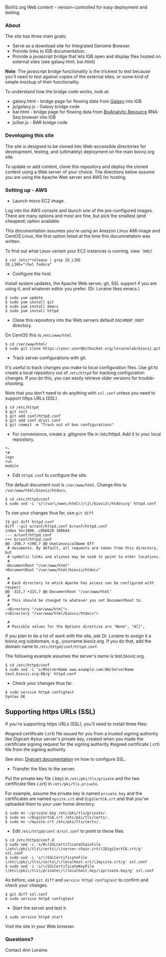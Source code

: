 BioViz.org Web content - version-controlled for easy deployment and testing. 

### About ###

The site has three main goals:

* Serve as a download site for Integrated Genome Browser. 
* Provide links to IGB documentation. 
* Provide a javascript bridge that lets IGB open and display files hosted on external sites (see galaxy.html, bar.html)

**Note**: The javascript bridge functionality is the trickiest to test because you'll need to test against copies of the external sites, or
some kind of simple mockup of their functionality.

To understand how the bridge code works, look at:

* galaxy.html - bridge page for flowing data from [Galaxy](http://usegalaxy.org) into IGB
* js/galaxy.js - Galaxy bridge code
* bar.html - bridge page for flowing data from [BioAnalytic Resource](http://bar.utoronto.ca) RNA-Seq browser into IGB
* js/bar.js - BAR bridge code

### Developing this site ###

The site is designed to be cloned into Web-accessible directories for development, testing, and (ultimately) deployment
on the main bioviz.org site. 

To update or add content, clone this repository and deploy the cloned content using a Web server of your choice.
The directions below assume you are using the Apache Web server and AWS for hosting. 

### Setting up - AWS ###

* Launch micro EC2 image. 

Log into the AWS console and launch one of the pre-configured images. There are many options and most are fine, but pick the smallest 
(and cheapest) option available.

This documentation assumes you're using an Amazon Linux AMI image and CentOS Linux, the first option listed at the
time this documnetatoin was written. 

To find out what Linux variant your EC2 instances is running, view `/etc/

```
$ cat /etc/*release | grep ID_LIKE
ID_LIKE="rhel fedora"
```

* Configure the host. 

Install system updates, the Apache Web server, git, SSL support if you are using it, and whatever editor you prefer. (Dr. Loraine likes emacs.)

```
$ sudo yum update
$ sudo yum install git
$ sudo yum install emacs 
$ sudo yum install httpd
```

* Clone this repository into the Web servers default `DOCUMENT_ROOT` directory. 

On CentOS this is `/etc/www/html`.

```
$ cd /var/www/html/
$ sudo git clone https://your.user@bitbucket.org/lorainelab/bioviz.git
```

* Track server configurations with git.

It's useful to track changes you make to local configuration files. Use git to create a local
repository out of `/etc/httpd` for tracking configuration changes. If you do this, you can 
easily retrieve older versions for trouble-shooting.

Note that you don't need to do anything with `ssl.conf` unless you need to support https URLs (SSL).

```
$ cd /etc/httpd
$ git init .
$ git add conf/httpd.conf
$ git add conf.d/ssl.conf
$ git commit -m "Track out of box configurations"
```

* For convenience, create a .gitignore file in /etc/httpd. Add it to your local repository.

```
*~
*#
logs
run
module
```

* Edit `httpd.conf` to configure the site. 

The default document root is `/var/www/html`. Change this to `/var/www/html/bioviz/htdocs`. 

```
$ cd /etc/httpd/conf
$ sudo sed -i 's/\(var\/www\/html\)/\1\/bioviz\/htdocs/g' httpd.conf
```

To see your changes thus far, use `git diff`.

```
]$ git diff httpd.conf 
diff --git a/conf/httpd.conf b/conf/httpd.conf
index 5ec1006..c0b6628 100644
--- a/conf/httpd.conf
+++ b/conf/httpd.conf
@@ -290,7 +290,7 @@ UseCanonicalName Off
 # documents. By default, all requests are taken from this directory, but
 # symbolic links and aliases may be used to point to other locations.
 #
-DocumentRoot "/var/www/html"
+DocumentRoot "/var/www/html/bioviz/htdocs"
 
 #
 # Each directory to which Apache has access can be configured with respect
@@ -315,7 +315,7 @@ DocumentRoot "/var/www/html"
 #
 # This should be changed to whatever you set DocumentRoot to.
 #
-<Directory "/var/www/html">
+<Directory "/var/www/html/bioviz/htdocs">
 
 #
 # Possible values for the Options directive are "None", "All",
```
 
If you plan to do a lot of work with the site, ask Dr. Loraine to assign it a bioviz.org subdomain,
e.g., yourname.bioviz.org. If you do that, add the domain name to `/etc/httpd/conf/httpd.conf`.

The following example assumes the server's name is test.bioviz.org. 

```
$ cd /etc/httpd/conf
$ sudo sed -i 's/#ServerName www.example.com:80/ServerName test.bioviz.org:80/g' httpd.conf
```

* Check your changes thus far. 

```
$ sudo service httpd configtest
Syntax OK
```

## Supporting https URLs (SSL) ##

If you're supporting https URLs (SSL), you'll need to install three files: 

#signed certificate (.crt) file issued for you from a trusted signing authority like Digicert
#your server's private key, created when you made the certificate signing request for the signing authority
#signed certificate (.crt) file from the signing authority

See also: [Digicert documentation](https://www.digicert.com/csr-ssl-installation/apache-openssl.htm) on how to configure SSL.

* Transfer the files to the server. 

Put the private key file (.key) in `/etc/pki/tls/private` and the two certificate files (.crt) in `/etc/pki/tls.private`.

For example, assume the private key is named `private.key` and the certificates are named `mysite.crt` and `DigiCertCA.crt` 
and that you've uploaded them to your user home directory.

```
$ sudo mv ~/private.key /etc/pki/tls/private/.
$ sudo mv ~/DigiCertCA.crt /etc/pki/tls/certs/.
$ sudo mv ~/mysite.crt /etc/pki/tls/certs/.
```

* Edit `/etc/httpd/conf.d/ssl.conf` to point to these files. 

```
$ cd /etc/httpd/conf.d
$ sudo sed -i 's/#\(SSLCertificateChainFile \/etc\/pki\/tls\/certs\/\)server-chain.crt/\1DigiCertCA.crt/g' ssl.conf
$ sudo sed -i 's/\(SSLCertificateFile \/etc\/pki\/tls\/certs\/\)localhost.crt/\1mysite.crt/g' ssl.conf
$ sudo sed -i 's/\(SSLCertificateKeyFile \/etc\/pki\/tls\/private\/\)localhost.key/\1private.key/g' ssl.conf
```

As before, use `git diff` and `service httpd configtest` to confirm and check your changes.

```
$ git diff ssl.conf
$ sudo service httpd configtest
```

* Start the server and test it.

```
$ sudo service httpd start
```

Visit the site in your Web browser. 

### Questions? ###

Contact Ann Loraine.